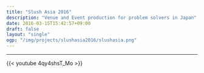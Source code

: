 ```yaml
---
title: "Slush Asia 2016"
description: "Venue and Event production for problem solvers in Japan"
date: 2016-03-15T15:42:57+09:00
draft: false
layout: "single"
ogp: "/img/projects/slushasia2016/slushasia.png"
---
```

---


{{< youtube 4qy4shsT_Mo >}}